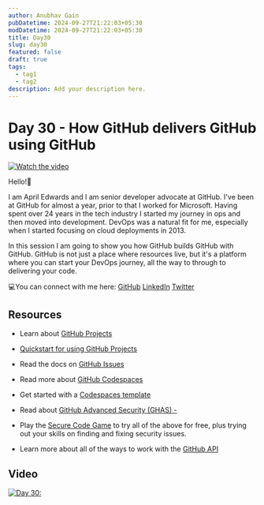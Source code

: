 ```yaml
---
author: Anubhav Gain
pubDatetime: 2024-09-27T21:22:03+05:30
modDatetime: 2024-09-27T21:22:03+05:30
title: Day30
slug: day30
featured: false
draft: true
tags:
  - tag1
  - tag2
description: Add your description here.
---
```


# Day 30 - How GitHub delivers GitHub using GitHub

[![Watch the video](/thumbnails/day30.png)](https://www.youtube.com/watch?v=wKC1hTE9G90)

Hello!👋

I am April Edwards and I am senior developer advocate at GitHub. I've been at GitHub for almost a year, prior to that I worked for Microsoft. Having spent over 24 years in the tech industry I started my journey in ops and then moved into development. DevOps was a natural fit for me, especially when I started focusing on cloud deployments in 2013.

In this session I am going to show you how GitHub builds GitHub with GitHub. GitHub is not just a place where resources live, but it's a platform where you can start your DevOps journey, all the way to through to delivering your code.

💻You can connect with me here:
[GitHub](https://github.com/scubaninja)
[LinkedIn](https://www.linkedin.com/in/azureapril/)
[Twitter](https://twitter.com/TheAprilEdwards)

## Resources

- Learn about [GitHub Projects](https://docs.github.com/issues/planning-and-tracking-with-projects/learning-about-projects/about-projects)

- [Quickstart for using GitHub Projects](https://docs.github.com/en/issues/planning-and-tracking-with-projects/learning-about-projects/quickstart-for-projects)

- Read the docs on [GitHub Issues](https://docs.github.com/issues)

- Read more about [GitHub Codespaces](https://docs.github.com/codespaces/overview)

- Get started with a [Codespaces template](https://github.com/codespaces)

- Read about [GitHub Advanced Security (GHAS) -](https://docs.github.com/en/get-started/learning-about-github/about-github-advanced-security)

- Play the [Secure Code Game](https://gh.io/securecodegame) to try all of the above for free, plus trying out your skills on finding and fixing security issues.

- Learn more about all of the ways to work with the [GitHub API](https://docs.github.com/en/rest?apiVersion=2022-11-28)

## Video

[![Day 30:](https://img.youtube.com/TODO.jpg)](https://youtu.be/TODO)
